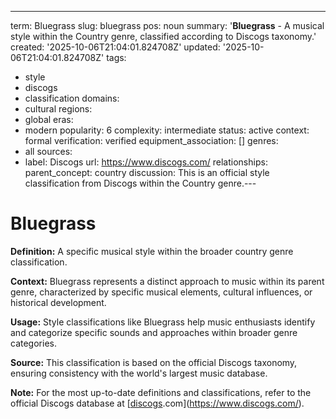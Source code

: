 ---
term: Bluegrass
slug: bluegrass
pos: noun
summary: '**Bluegrass** - A musical style within the Country genre, classified according
  to Discogs taxonomy.'
created: '2025-10-06T21:04:01.824708Z'
updated: '2025-10-06T21:04:01.824708Z'
tags:
- style
- discogs
- classification
domains:
- cultural
regions:
- global
eras:
- modern
popularity: 6
complexity: intermediate
status: active
context: formal
verification: verified
equipment_association: []
genres:
- all
sources:
- label: Discogs
  url: https://www.discogs.com/
relationships:
  parent_concept: country
discussion: This is an official style classification from Discogs within the Country
  genre.---

# Bluegrass

**Definition:** A specific musical style within the broader country genre classification.

**Context:** Bluegrass represents a distinct approach to music within its parent genre, characterized by specific musical elements, cultural influences, or historical development.

**Usage:** Style classifications like Bluegrass help music enthusiasts identify and categorize specific sounds and approaches within broader genre categories.

**Source:** This classification is based on the official Discogs taxonomy, ensuring consistency with the world's largest music database.

**Note:** For the most up-to-date definitions and classifications, refer to the official Discogs database at [[discogs](../d/discogs.md).com](https://www.discogs.com/).